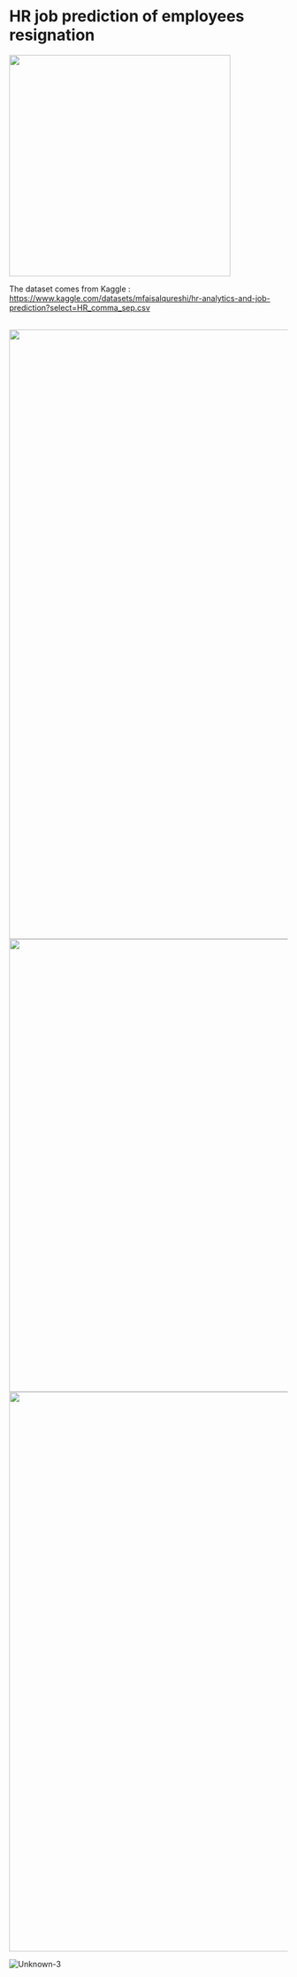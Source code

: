 # HR job prediction of employees resignation

<img width="400" alt="" src="https://user-images.githubusercontent.com/67431758/232096618-1b108d4b-d556-440e-b135-67b2a89c1782.png">

The dataset comes from Kaggle :
<br>
https://www.kaggle.com/datasets/mfaisalqureshi/hr-analytics-and-job-prediction?select=HR_comma_sep.csv

<br>
<img width="1101" alt="" src="https://user-images.githubusercontent.com/67431758/232098265-4f03ac7d-7121-4d87-b457-f1fea2567d0c.png">
<img width="818" alt="" src="https://user-images.githubusercontent.com/67431758/232098281-5e4c51ac-5c3f-4f7d-88e4-be6f490fa0e8.png">

<img width="1011" alt="" src="https://user-images.githubusercontent.com/67431758/232099624-f3d5a6fd-ec8d-4d7e-b6c1-df6d3672d2d7.png">

![Unknown-3](https://user-images.githubusercontent.com/67431758/232098359-0dd1fa53-1583-45cf-8619-0b1d774265d8.png)
